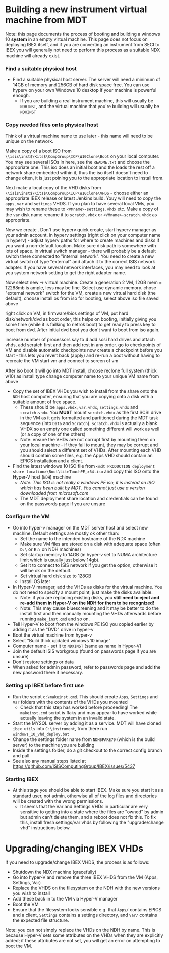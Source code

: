 # Building a new instrument virtual machine from MDT

Note: this page documents the process of booting and building a windows 10 **system** in an empty virtual machine. This page does not focus on deploying IBEX itself, and if you are converting an instrument from SECI to IBEX you will generally not need to perform this process as a suitable NDX machine will already exist.

### Find a suitable physical host

- Find a suitable physical host server. The server will need a minimum of 14GB of memory and 256GB of hard disk space free. You can use hyperv on your own Windows 10 desktop if your machine is powerful enough.
  * If you are building a real instrument machine, this will usually be `NDHINST`, and the virtual machine that you're building will usually be `NDXINST`

### Copy needed files onto physical host

Think of a virtual machine name <VMname> to use later - this name will need to be unique on the network.

Make a copy of a boot ISO from `\\isis\inst$\Kits$\CompGroup\ICP\W10Clone\Boot` on your local computer. You may see several ISOs in here, see the `README.txt` and choose the appropriate one. This iso does an initial boot and the loads the rest off a network share embedded within it, thus the iso itself doesn't need to change often, it is just poining you to the appropriate location to install from.   

Next make a local copy of the VHD disks from `\\isis\inst$\Kits$\CompGroup\ICP\W10Clone\VHDS` - choose either an appropriate IBEX release or latest Jenkins build. Youy will need to copy the `apps`, `var` and `settings` VHDS. If you plan to have several local VMs, you may wish to rename these to `<VMname>-settings.vhdx` etc. Make a copy of the `var` disk name rename it to `scratch.vhdx` or `<VMname>-scratch.vhdx` as appropriate.

Now we create <VMname>. Don't use hyperv quick create, start hyperv manager as your admin account.
in hyperv settings (right click on your computer name in hyperv) - adjust hyperv paths for where to create machines and disks if you want a non-default location. Make sure disk path is somewhere with lots of space.
in virtual switch manager - there will probably be a default switch there connected to "internal network". You need to create a new virtual switch of type "external" and attach it to the correct ISIS network adapter. If you have several network interfaces, you may need to look at you system network setting to get the right adapter name.

Now select new -> virtual machine. Create a generation 2 VM, 12GB mem = 12288mb is ample, less may be fine. Select use dynamic memory. 
chose "external network" switch for the VM, create a new virtual hard disk (the default), choose install os from iso for booting, select above iso file saved above

right click on VM, in firmware/bios settings of VM, put hard disk/network/dvd as boot order, this helps on booting, initially giving you some time (while it is failking to netrok boot) to get ready to press key to boot from dvd. After initial dvd boot you don't want to boot from iso again. 
 
increase number of processors say to 4
add scsi hard drives and attach vhds, add scratch first and then add rest in any order. 
go to checkpoints of VM and disable automatic checkpoints
now create a checkpoint before you start - this lets you revert back (apply) and re-run a boot without having to recreate the VM
start vm and connect to screen of vm

After iso boot it will go into MDT install, choose reclone full system (thick w10) as install type
change computer name to your unique VM name from above











- Copy the set of IBEX VHDs you wish to install from the share onto the `NDH` host computer, ensuring that you are copying onto a disk with a suitable amount of free space.
  - These should be `apps.vhdx`, `var.vhdx`, `settings.vhdx` and `scratch.vhdx`. You **MUST** mount `scratch.vhdx` as the first SCSI drive in the VM as it gets formatted and partitioned during the MDT task sequence (into `Data` and `Scratch`). `scratch.vhdx` is actually a blank VHDX so an empty one called something different will work as well (or a copy of one of the others)
  * Note: ensure the VHDs are not corrupt first by mounting them on your local machine - if they fail to mount, they may be corrupt and you should select a different set of VHDs. After mounting each VHD should contain some files, e.g. the Apps VHD should contain an EPICS installation and a client.
- Find the latest windows 10 ISO file from `<mdt PRODUCTION deployment share location>\Boot\LiteTouchPE_x64.iso` and copy this ISO onto the Hyper-V host (`NDH`) machine
  * *Note: This ISO is not really a windows PE iso, it is instead an ISO which has been built by MDT. You cannot just use a version downloaded from microsoft.com*
  * The MDT deployment share location and credentials can be found on the passwords page if you are unsure

### Configure the VM

- Go into hyper-v manager on the MDT server host and select new machine. Default settings are mostly ok other than:
  * Set the name to the intended hostname of the NDX machine
  * Make sure VM files are stored on a disk with adequate space (often `D:\` or `E:\` on NDH machines)
  * Set startup memory to 14GB (in hyper-v set to NUMA architecture limit which is usually just below 14gb).
  * Set it to connect to ISIS network if you get the option, otherwise it will be ok on the default.
  * Set virtual hard disk size to 128GB
  * Install OS later
- In Hyper-V manager, add the VHDs as disks for the virtual machine. You do not need to specify a mount point, just make the disks available.
  * Note: if you are replacing existing disks, you **still need to eject and re-add them in Hyper-V on the NDH for them to be recognized!**
  * Note: This may cause bluescreening and it may be better to do the install first and then manually mounting the VHDs afterwards before running `make_inst.cmd` and so on. 
- Tell Hyper-V to boot from the windows PE ISO you copied earlier by adding it as the "DVD" drive in hyper-v
- Boot the virtual machine from hyper-v
- Select "Build thick updated windows 10 image"
- Computer name - set it to `NDXINST` (same as name in Hyper-V)
- Join the default ISIS workgroup (found on passwords page if you are unsure)
- Don't restore settings or data
- When asked for admin password, refer to passwords page and add the new password there if necessary.

### Setting up IBEX before first use

- Run the script `c:\makeinst.cmd`. This should create `Apps`, `Settings` and `Var` folders with the contents of the VHDs you mounted
  * Check that this step has worked before proceeding! The `makeinst.cmd` script is flaky and may appear to have worked while actually leaving the system in an invalid state.
- Start the MYSQL server by adding it as a service. MDT will have cloned `ibex_utils` into `C:\instrument`, from there run `windows_10_vhd_deploy.bat`
- Change the settings folder name from `NDHSPARE70` (which is the build server) to the machine you are building
- Inside the settings folder, do a git checkout to the correct config branch and pull
- See also any manual steps listed at https://github.com/ISISComputingGroup/IBEX/issues/5437

### Starting IBEX

- At this stage you should be able to start IBEX. Make sure you start it as a standard user, not admin, otherwise all of the log files and directories will be created with the wrong permissions.
  * It seems that the Var and Settings VHDs in particular are very sensitive to getting into a state where the files are "owned" by admin but admin can't delete them, and a reboot does not fix this. To fix this, install fresh settings/var vhds by following the "upgrade/change vhd" instructions below.

# Upgrading/changing IBEX VHDs

If you need to upgrade/change IBEX VHDS, the process is as follows:
- Shutdown the NDX machine (gracefully)
- Go into hyper-V and remove the three IBEX VHDS from the VM (Apps, Settings, Var)
- Replace the VHDS on the filesystem on the NDH with the new versions you wish to install
- Add these back in to the VM via Hyper-V manager
- Boot the VM
- Ensure that the filesystem looks sensible e.g. that `Apps/` contains EPICS and a client, `Settings` contains a settings directory, and `Var/` contains the expected file structure.

Note: you can not simply replace the VHDs on the NDH by name. This is because Hyper-V sets some attributes on the VHDs when they are explicitly added; if these attributes are not set, you will get an error on attempting to boot the VM.